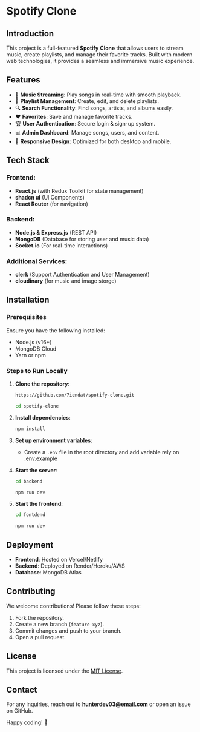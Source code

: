 # Spotify Clone

## Introduction
This project is a full-featured **Spotify Clone** that allows users to stream music, create playlists, and manage their favorite tracks. Built with modern web technologies, it provides a seamless and immersive music experience.

## Features
- 🎵 **Music Streaming**: Play songs in real-time with smooth playback.
- 📂 **Playlist Management**: Create, edit, and delete playlists.
- 🔍 **Search Functionality**: Find songs, artists, and albums easily.
- ❤️ **Favorites**: Save and manage favorite tracks.
- 🏆 **User Authentication**: Secure login & sign-up system.
- 📊 **Admin Dashboard**: Manage songs, users, and content.
- 📱 **Responsive Design**: Optimized for both desktop and mobile.

## Tech Stack
### Frontend:
- **React.js** (with Redux Toolkit for state management)
- **shadcn ui** (UI Components)
- **React Router** (for navigation)

### Backend:
- **Node.js & Express.js** (REST API)
- **MongoDB** (Database for storing user and music data)
- **Socket.io** (For real-time interactions)

### Additional Services:
- **clerk** (Support Authentication and User Management)
- **cloudinary** (for music and image storge)

## Installation
### Prerequisites
Ensure you have the following installed:
- Node.js (v16+)
- MongoDB Cloud
- Yarn or npm

### Steps to Run Locally
1. **Clone the repository**:
   ```sh
   https://github.com/7iendat/spotify-clone.git
   ```
   ```sh
   cd spotify-clone
   ```
   
2. **Install dependencies**:
   ```sh
   npm install
   ```
3. **Set up environment variables**:
   - Create a `.env` file in the root directory and add variable rely on .env.example
     
4. **Start the server**:
   ```sh
   cd backend
   ```
   ```sh
   npm run dev
   ```
5. **Start the frontend**:
   ```sh
   cd fontdend
   ```
   ```sh
   npm run dev
   ```

## Deployment
- **Frontend**: Hosted on Vercel/Netlify
- **Backend**: Deployed on Render/Heroku/AWS
- **Database**: MongoDB Atlas

## Contributing
We welcome contributions! Please follow these steps:
1. Fork the repository.
2. Create a new branch (`feature-xyz`).
3. Commit changes and push to your branch.
4. Open a pull request.

## License
This project is licensed under the [MIT License](LICENSE).

## Contact
For any inquiries, reach out to **hunterdev03@email.com** or open an issue on GitHub.

Happy coding! 🚀

